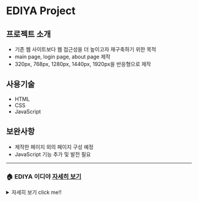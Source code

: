 # EDIYA Project
## 프로젝트 소개
- 기존 웹 사이트보다 웹 접근성을 더 높이고자 재구축하기 위한 목적
- main page, login page, about page 제작
- 320px, 768px, 1280px, 1440px, 1920px을 반응형으로 제작

## 사용기술
- HTML
- CSS
- JavaScript

## 보완사항
- 제작한 페이지 외의 페이지 구성 예정
- JavaScript 기능 추가 및 발전 필요

---
### 🏠 EDIYA 이디야 <a href="https://hyunao.github.io/ediya_project/html/01_ediya_main.html">자세히 보기</a>
<details>
<summary>자세히 보기 click me‼️</summary>
<details>
<summary>💙 main page</summary>
  <img src="./img/readme/main_page.png" width="300" height="500">
</details>
<details>
<summary>💙 login page</summary>
<img src="./img/readme/login_page.png" width="300" height="500">
</details>
<summary>💙 about page</summary>
<img src="./img/readme/about_page.png" width="300" height="500">
</details>
